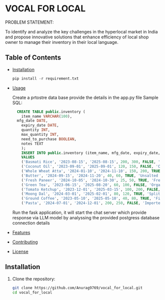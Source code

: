 # VOCAL FOR LOCAL

PROBLEM STATEMENT:

To identify and analyze the key challenges in the hyperlocal market in India and propose innovative solutions that enhance efficiency of local shop owner to manage their inventory in their local language.

## Table of Contents

- [Installation](#installation)
  ```python
  pip install -r requirement.txt
  
- [Usage](#usage)


  Create a prtostre data base provide the details in the app.py file
  Sample SQL:
  ```sql
    CREATE TABLE public.inventory (
      item_name VARCHAR(100),  
  	mfg_date DATE,  
      expiry_date DATE,                  
      quantity INT,                     
      max_quantity INT,                  
      need_to_purchase BOOLEAN,          
      notes TEXT                         
      );
      INSERT INTO public.inventory (item_name, mfg_date, expiry_date, quantity, max_quantity, need_to_purchase, notes)
      VALUES 
      ('Basmati Rice', '2023-08-15', '2025-08-15', 200, 300, FALSE, 'Premium quality rice'),
      ('Coconut Oil', '2023-09-01', '2025-09-01', 120, 150, FALSE, 'Cold-pressed coconut oil'),
      ('Whole Wheat Atta', '2024-01-10', '2024-11-10', 150, 200, TRUE, 'Organic whole wheat atta'),
      ('Butter', '2024-09-15', '2024-11-20', 40, 60, TRUE, 'Unsalted butter, needs refrigeration'),
      ('Fresh Paneer', '2024-10-05', '2024-10-30', 25, 50, TRUE, 'Fresh paneer from local dairy'),
      ('Green Tea', '2023-06-15', '2025-08-20', 60, 100, FALSE, 'Organic green tea, antioxidant-rich'),
      ('Tomato Ketchup', '2023-12-01', '2025-03-15', 100, 200, FALSE, 'No preservatives added'),
      ('Moong Dal', '2024-03-01', '2025-02-01', 80, 120, TRUE, 'Split moong dal, ready to be restocked'),
      ('Ground Coffee', '2023-05-10', '2025-05-10', 40, 80, TRUE, 'Finely ground premium coffee'),
      ('Pasta', '2024-07-01', '2024-12-01', 200, 250, FALSE, 'Imported Italian pasta');
  ```
  Run the fask application, it will start the chat server which provide response via LLM model by analyssing the provided postgress database connection details
- [Features](#features)
- [Contributing](#contributing)
- [License](#license)

## Installation

1. Clone the repository:

   ```bash
   git clone https://github.com/Anurag9769/vocal_for_local.git
   cd vocal_for_local
